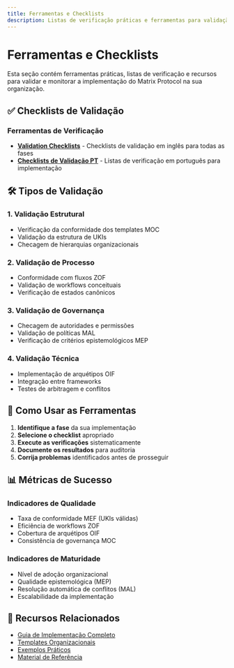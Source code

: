 ```yaml
---
title: Ferramentas e Checklists
description: Listas de verificação práticas e ferramentas para validação de implementação do Matrix Protocol
---
```


# Ferramentas e Checklists

Esta seção contém ferramentas práticas, listas de verificação e recursos para validar e monitorar a implementação do Matrix Protocol na sua organização.

## ✅ Checklists de Validação

### Ferramentas de Verificação
- **[Validation Checklists](./validation-checklists)** - Checklists de validação em inglês para todas as fases
- **[Checklists de Validação PT](./validation-checklists-pt)** - Listas de verificação em português para implementação

## 🛠️ Tipos de Validação

### 1. Validação Estrutural
- Verificação da conformidade dos templates MOC
- Validação da estrutura de UKIs
- Checagem de hierarquias organizacionais

### 2. Validação de Processo
- Conformidade com fluxos ZOF
- Validação de workflows conceituais
- Verificação de estados canônicos

### 3. Validação de Governança
- Checagem de autoridades e permissões
- Validação de políticas MAL
- Verificação de critérios epistemológicos MEP

### 4. Validação Técnica
- Implementação de arquétipos OIF
- Integração entre frameworks
- Testes de arbitragem e conflitos

## 🎯 Como Usar as Ferramentas

1. **Identifique a fase** da sua implementação
2. **Selecione o checklist** apropriado
3. **Execute as verificações** sistematicamente
4. **Documente os resultados** para auditoria
5. **Corrija problemas** identificados antes de prosseguir

## 📊 Métricas de Sucesso

### Indicadores de Qualidade
- Taxa de conformidade MEF (UKIs válidas)
- Eficiência de workflows ZOF
- Cobertura de arquétipos OIF
- Consistência de governança MOC

### Indicadores de Maturidade
- Nível de adoção organizacional
- Qualidade epistemológica (MEP)
- Resolução automática de conflitos (MAL)
- Escalabilidade da implementação

## 📖 Recursos Relacionados

- [Guia de Implementação Completo](../MATRIX_PROTOCOL_IMPLEMENTATION_GUIDE)
- [Templates Organizacionais](../templates)
- [Exemplos Práticos](../examples)
- [Material de Referência](../reference)
